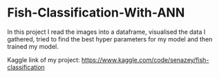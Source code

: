 # Fish-Classification-With-ANN

In this project I read the images into a dataframe, visualised the data I gathered, tried to find the best hyper parameters for my model and then trained my model.

Kaggle link of my project:  https://www.kaggle.com/code/senazey/fish-classification
